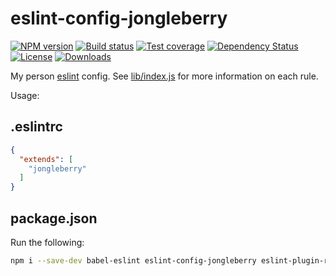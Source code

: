 
# eslint-config-jongleberry

[![NPM version][npm-image]][npm-url]
[![Build status][travis-image]][travis-url]
[![Test coverage][codecov-image]][codecov-url]
[![Dependency Status][david-image]][david-url]
[![License][license-image]][license-url]
[![Downloads][downloads-image]][downloads-url]

My person [eslint](http://eslint.org) config. See [lib/index.js](lib/index.js) for more information on each rule.

Usage:

## .eslintrc

```json
{
  "extends": [
    "jongleberry"
  ]
}
```

## package.json

Run the following:

```bash
npm i --save-dev babel-eslint eslint-config-jongleberry eslint-plugin-react eslint-plugin-standard
```

[npm-image]: https://img.shields.io/npm/v/eslint-config-jongleberry.svg?style=flat-square
[npm-url]: https://npmjs.org/package/eslint-config-jongleberry
[travis-image]: https://img.shields.io/travis/jonathanong/eslint-config-jongleberry.svg?style=flat-square
[travis-url]: https://travis-ci.org/jonathanong/eslint-config-jongleberry
[codecov-image]: https://img.shields.io/codecov/c/github/jonathanong/eslint-config-jongleberry/master.svg?style=flat-square
[codecov-url]: https://codecov.io/github/jonathanong/eslint-config-jongleberry
[david-image]: http://img.shields.io/david/jonathanong/eslint-config-jongleberry.svg?style=flat-square
[david-url]: https://david-dm.org/jonathanong/eslint-config-jongleberry
[license-image]: http://img.shields.io/npm/l/eslint-config-jongleberry.svg?style=flat-square
[license-url]: LICENSE
[downloads-image]: http://img.shields.io/npm/dm/eslint-config-jongleberry.svg?style=flat-square
[downloads-url]: https://npmjs.org/package/eslint-config-jongleberry
